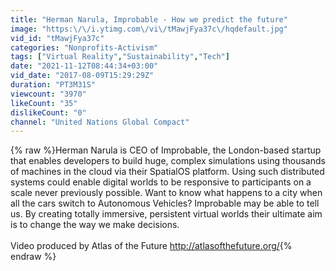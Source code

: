 ```yaml
---
title: "Herman Narula, Improbable - How we predict the future"
image: "https:\/\/i.ytimg.com\/vi\/tMawjFya37c\/hqdefault.jpg"
vid_id: "tMawjFya37c"
categories: "Nonprofits-Activism"
tags: ["Virtual Reality","Sustainability","Tech"]
date: "2021-11-12T08:44:34+03:00"
vid_date: "2017-08-09T15:29:29Z"
duration: "PT3M31S"
viewcount: "3970"
likeCount: "35"
dislikeCount: "0"
channel: "United Nations Global Compact"
---
```

{% raw %}Herman Narula is CEO of Improbable, the London-based startup that enables developers to build huge, complex simulations using thousands of machines in the cloud via their SpatialOS platform. Using such distributed systems could enable digital worlds to be responsive to participants on a scale never previously possible. Want to know what happens to a city when all the cars switch to Autonomous Vehicles? Improbabl​e​ may be able to tell us. By creating totally immersive, persistent virtual worlds their ultimate aim is to change the way we make decision​s​.<br /><br />Video produced by Atlas of the Future <a rel="nofollow" target="blank" href="http://atlasofthefuture.org/">http://atlasofthefuture.org/</a>{% endraw %}
